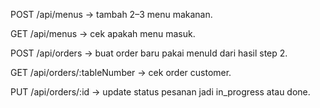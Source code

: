 POST /api/menus → tambah 2–3 menu makanan.

GET /api/menus → cek apakah menu masuk.

POST /api/orders → buat order baru pakai menuId dari hasil step 2.

GET /api/orders/:tableNumber → cek order customer.

PUT /api/orders/:id → update status pesanan jadi in_progress atau done.
